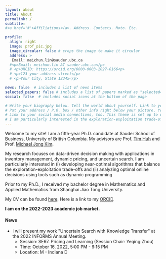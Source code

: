 ```yaml
---
layout: about
title: About
permalink: /
subtitle:  
#<a href='#'>Affiliations</a>. Address. Contacts. Moto. Etc.

profile:
  align: right
  image: prof_pic.jpg
  image_circular: false # crops the image to make it circular
  address: >
   Email: meichun.lin@sauder.ubc.ca
  #<p>Email: meichun.lin AT sauder.ubc.ca</p>
  # <p>ORCID: https://orcid.org/0000-0003-2027-0166<p>
  # <p>123 your address street</p>
  # <p>Your City, State 12345</p>

news: false  # includes a list of news items
selected_papers: false # includes a list of papers marked as "selected={true}"
social: false  # includes social icons at the bottom of the page

# Write your biography below. Tell the world about yourself. Link to your favorite [subreddit](http://reddit.com). You can put a picture in, too. The code is already in, just name your picture `prof_pic.jpg` and put it in the `img/` folder.
# Put your address / P.O. box / other info right below your picture. You can also disable any these elements by editing `profile` property of the YAML header of your `_pages/about.md`. Edit `_bibliography/papers.bib` and Jekyll will render your [publications page](/al-folio/publications/) automatically.
# Link to your social media connections, too. This theme is set up to use [Font Awesome icons](http://fortawesome.github.io/Font-Awesome/) and [Academicons](https://jpswalsh.github.io/academicons/), like the ones below. Add your Facebook, Twitter, LinkedIn, Google Scholar, or just disable all of them.
# I am particularly interested in the exploration-exploitation trade-offs in online learning and decision making. My current work includes (i) developing near-optimal algorithms that balance the trade-offs and (ii) analyzing optimal decisions using tools such as dynamic programming. 
---
```


Welcome to my site! I am a fifth-year Ph.D. candidate at Sauder School of Business, University of British Columbia. My advisors are Prof. [Tim Huh](https://www.sauder.ubc.ca/people/tim-huh) and Prof. [Michael Jong Kim](https://www.sauder.ubc.ca/people/michael-jong-kim). 

My research focuses on data-driven decision making with applications in inventory management, dynamic pricing, and uncertain search. I am particularly interested in (i) developing near-optimal algorithms that balance the exploration-exploitation trade-offs and (ii) analyzing optimal online decisions using tools such as dynamic programming.

Prior to my Ph.D., I received my bachelor degree in Mathematics and Applied Mathematics from Shanghai Jiao Tong University. 

My CV can be found [here](https://www.dropbox.com/s/4k5bigvovesan7n/CV.pdf?dl=0). Here is a link to my [ORCID](https://orcid.org/0000-0003-2027-0166).

**I am on the 2022-2023 academic job market.**

 

#### News

* I will present my work "Uncertain Search with Knowledge Transfer" at the 2022 INFORMS Annual Meeting.
    * Session: SE67. Pricing and Learning (Session Chair: Yeqing Zhou)
    * Time: October 16, 2022, 5:00 PM - 6:15 PM
    * Location: M - Indiana D

